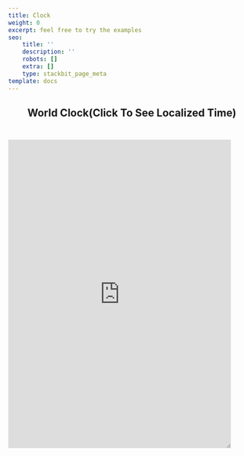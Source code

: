 ```yaml
---
title: Clock
weight: 0
excerpt: feel free to try the examples
seo:
    title: ''
    description: ''
    robots: []
    extra: []
    type: stackbit_page_meta
template: docs
---
```


<center>
<h2 style=" margin-bottom: 2em; align-self:center;">World Clock(Click To See Localized Time)</h2>
</center>

<iframe style="resize:both; overflow:scroll;"  sandbox="allow-scripts" style="resize:both; overflow:scroll;"    src="https://observablehq.com/embed/1b6399182c98cd36@480?cells=chart%2Cviewof+date" loading="lazy"
width="90%" height="629" frameborder="0">

<iframe style="resize:both; overflow:scroll;"  sandbox="allow-scripts" style="resize:both; overflow:scroll;"    src="https://codepen.io/bgoonz/full/QWgYoBp" loading="lazy"
width="90%" height="629" frameborder="0">
